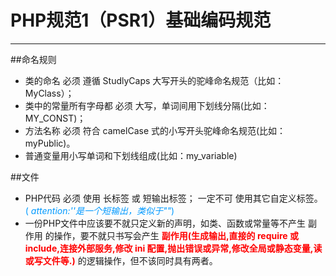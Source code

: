 PHP规范1（PSR1）基础编码规范
==========================
***
##命名规则
* 类的命名 必须 遵循 StudlyCaps 大写开头的驼峰命名规范（比如：MyClass）；
* 类中的常量所有字母都 必须 大写，单词间用下划线分隔(比如：MY_CONST)；
* 方法名称 必须 符合 camelCase 式的小写开头驼峰命名规范(比如：myPublic)。
* 普通变量用小写单词和下划线组成(比如：my_variable)

##文件
* PHP代码 必须 使用 <?php ?> 长标签 或 **_<?= ?>_** 短输出标签； 一定不可 使用其它自定义标签。<font color=#0099ff>( _attention:'<?=?>'是一个短输出，类似于"<?php echo?>"_)</font>
* 一份PHP文件中应该要不就只定义新的声明，如类、函数或常量等不产生 副作用 的操作，要不就只书写会产生 __<font color="red">副作用(生成输出,直接的 require 或 include,连接外部服务,修改 ini 配置,抛出错误或异常,修改全局或静态变量,读或写文件等.)</font>__ 的逻辑操作，但不该同时具有两者。